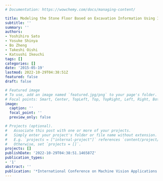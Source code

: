 ```yaml
---
# Documentation: https://wowchemy.com/docs/managing-content/

title: Modeling the Stone Floor Based on Excavation Information Using Implicit Polynomial
subtitle: ''
summary: ''
authors:
- Yoshihiro Sato
- Yosuke Shinya
- Bo Zheng
- Takeshi Oishi
- Katsushi Ikeuchi
tags: []
categories: []
date: '2015-05-19'
lastmod: 2022-10-29T04:38:51Z
featured: false
draft: false

# Featured image
# To use, add an image named `featured.jpg/png` to your page's folder.
# Focal points: Smart, Center, TopLeft, Top, TopRight, Left, Right, BottomLeft, Bottom, BottomRight.
image:
  caption: ''
  focal_point: ''
  preview_only: false

# Projects (optional).
#   Associate this post with one or more of your projects.
#   Simply enter your project's folder or file name without extension.
#   E.g. `projects = ["internal-project"]` references `content/project/deep-learning/index.md`.
#   Otherwise, set `projects = []`.
projects: []
publishDate: '2022-10-29T04:38:51.146587Z'
publication_types:
- '1'
abstract: ''
publication: '*International Conference on Machine Vision Applications (MVA)*'
---
```

